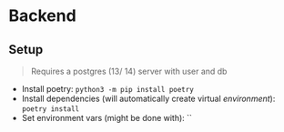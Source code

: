 # Backend

## Setup

> Requires a postgres (13/ 14) server with user and db

- Install poetry: `python3 -m pip install poetry`
- Install dependencies (will automatically create virtual _environment_): `poetry install`
- Set environment vars (might be done with): ``